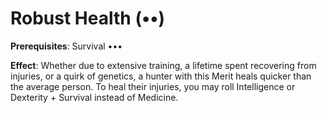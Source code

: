 # Robust Health (••) 
**Prerequisites**: Survival ••• 

**Effect**: Whether due to extensive training, a lifetime spent recovering from injuries, or a quirk of genetics, a hunter with this Merit heals quicker than the average person. To heal their injuries, you may roll Intelligence or Dexterity + Survival instead of Medicine.